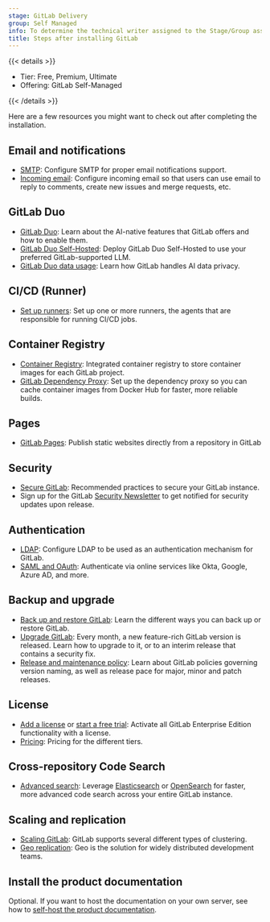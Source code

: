 ```yaml
---
stage: GitLab Delivery
group: Self Managed
info: To determine the technical writer assigned to the Stage/Group associated with this page, see https://handbook.gitlab.com/handbook/product/ux/technical-writing/#assignments
title: Steps after installing GitLab
---
```


{{< details >}}

- Tier: Free, Premium, Ultimate
- Offering: GitLab Self-Managed

{{< /details >}}

Here are a few resources you might want to check out after completing the
installation.

## Email and notifications

- [SMTP](https://docs.gitlab.com/omnibus/settings/smtp.html): Configure SMTP
  for proper email notifications support.
- [Incoming email](../administration/incoming_email.md): Configure incoming email
  so that users can use email to reply to comments, create new issues and merge requests, etc.

## GitLab Duo

- [GitLab Duo](../user/gitlab_duo/_index.md): Learn about the AI-native features that GitLab offers and how to enable them.
- [GitLab Duo Self-Hosted](../administration/gitlab_duo_self_hosted/_index.md): Deploy GitLab Duo Self-Hosted to use your preferred GitLab-supported LLM.
- [GitLab Duo data usage](../user/gitlab_duo/data_usage.md): Learn how GitLab handles AI data privacy.

## CI/CD (Runner)

- [Set up runners](https://docs.gitlab.com/runner/): Set up one or more
  runners, the agents that are responsible for running CI/CD jobs.

## Container Registry

- [Container Registry](../administration/packages/container_registry.md): Integrated container registry to store container images for each GitLab project.
- [GitLab Dependency Proxy](../administration/packages/dependency_proxy.md): Set up the dependency
  proxy so you can cache container images from Docker Hub for faster, more reliable builds.

## Pages

- [GitLab Pages](../user/project/pages/_index.md): Publish static websites directly from a repository in GitLab

## Security

- [Secure GitLab](../security/_index.md):
  Recommended practices to secure your GitLab instance.
- Sign up for the GitLab [Security Newsletter](https://about.gitlab.com/company/preference-center/) to get notified for security updates upon release.

## Authentication

- [LDAP](../administration/auth/ldap/_index.md): Configure LDAP to be used as
  an authentication mechanism for GitLab.
- [SAML and OAuth](../integration/omniauth.md): Authenticate via online services like Okta, Google, Azure AD, and more.

## Backup and upgrade

- [Back up and restore GitLab](../administration/backup_restore/_index.md): Learn the different
  ways you can back up or restore GitLab.
- [Upgrade GitLab](../update/_index.md): Every month, a new feature-rich GitLab version
  is released. Learn how to upgrade to it, or to an interim release that contains a security fix.
- [Release and maintenance policy](../policy/maintenance.md): Learn about GitLab
  policies governing version naming, as well as release pace for major, minor and patch releases.

## License

- [Add a license](../administration/license.md) or [start a free trial](https://about.gitlab.com/free-trial/):
  Activate all GitLab Enterprise Edition functionality with a license.
- [Pricing](https://about.gitlab.com/pricing/): Pricing for the different tiers.

## Cross-repository Code Search

- [Advanced search](../integration/advanced_search/elasticsearch.md): Leverage [Elasticsearch](https://www.elastic.co/) or [OpenSearch](https://opensearch.org/) for
  faster, more advanced code search across your entire GitLab instance.

## Scaling and replication

- [Scaling GitLab](../administration/reference_architectures/_index.md):
  GitLab supports several different types of clustering.
- [Geo replication](../administration/geo/_index.md):
  Geo is the solution for widely distributed development teams.

## Install the product documentation

Optional. If you want to host the documentation on your own
server, see how to [self-host the product documentation](../administration/docs_self_host.md).
